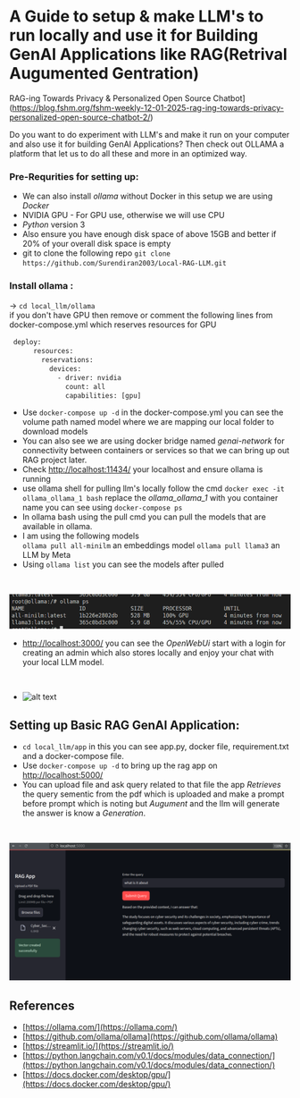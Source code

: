 # A Guide to setup & make LLM's to run locally and use it for Building GenAI Applications like RAG(Retrival Augumented Gentration)

RAG-ing Towards Privacy & Personalized Open Source Chatbot](https://blog.fshm.org/fshm-weekly-12-01-2025-rag-ing-towards-privacy-personalized-open-source-chatbot-2/)

Do you want to do experiment with LLM's and make it run on your computer and also use it for building GenAI Applications? Then check out OLLAMA a platform that let us to do all these and more in an optimized way.

### Pre-Requrities for setting up:
- We can also install *ollama* without Docker in this setup we are using *Docker*
- NVIDIA GPU - For GPU use, otherwise we will use CPU
- *Python* version 3
- Also ensure you have enough disk space of above 15GB and better if 20% of your overall disk space is empty
- git to clone the following repo `git clone https://github.com/Surendiran2003/Local-RAG-LLM.git`

### Install ollama :
-> `cd local_llm/ollama`
<br/> 
if you don't have GPU then remove or comment the following lines from docker-compose.yml which reserves resources for GPU

 ``` docker 
  deploy:
       resources:
         reservations:
           devices:
             - driver: nvidia
               count: all
               capabilities: [gpu]
```
- Use `docker-compose up -d` in the docker-compose.yml you can see the volume path named model where we are mapping our local folder to download models
- You can also see we are using docker bridge named *genai-network* for connectivity between containers or services so that we can bring up out RAG project later.
- Check [http://localhost:11434/](localhost:11434) your localhost and ensure ollama is running
- use ollama shell for pulling llm's locally follow the cmd `docker exec -it ollama_ollama_1 bash`
replace the *ollama_ollama_1* with you container name you can see using `docker-compose ps`
- In ollama bash using the pull cmd you can pull the models that are available in ollama. 
- I am using the following models<br/> `ollama pull all-minilm` an embeddings model
`ollama pull llama3` an LLM  by Meta
- Using `ollama list` you can see the models after pulled

<br/>

![alt text](images/Screenshot_20250107_200933.png)

- [http://localhost:3000/](localhost:8080)
you can see the *OpenWebUi* start with a login for creating an admin which also stores locally and enjoy your chat with your local LLM model.

<br/>

- ![alt text](<images/Screenshot 2024-12-27 at 19-23-07 🎨 Kid's Art Organization Idea... Open WebUI.png>)

## Setting up Basic RAG GenAI Application:

- `cd local_llm/app` in this you can see app.py, docker file, requirement.txt and a docker-compose file.
- Use `docker-compose up -d` to bring up the rag app on [http://localhost:5000/](localhost:5000)
- You can upload file and ask query related to that file the app *Retrieves* the query sementic from the pdf which is uploaded and make a prompt before prompt which is noting but *Augument* and the llm will generate the answer is know a *Generation*.

<br/>

![alt text](images/app.png)
## References

* [https://ollama.com/](https://ollama.com/)
* [https://github.com/ollama/ollama](https://github.com/ollama/ollama)
* [https://streamlit.io/](https://streamlit.io/)
* [https://python.langchain.com/v0.1/docs/modules/data_connection/](https://python.langchain.com/v0.1/docs/modules/data_connection/)
* [https://docs.docker.com/desktop/gpu/](https://docs.docker.com/desktop/gpu/)
